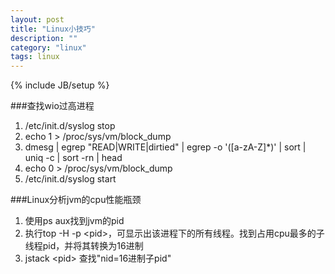 ```yaml
---
layout: post
title: "Linux小技巧"
description: ""
category: "linux"
tags: linux
---
```

{% include JB/setup %}

###查找wio过高进程

1. /etc/init.d/syslog stop
2. echo 1 > /proc/sys/vm/block_dump
3. dmesg | egrep "READ|WRITE|dirtied" | egrep -o '([a-zA-Z]*)' | sort | uniq -c | sort -rn | head
4. echo 0 > /proc/sys/vm/block_dump
5. /etc/init.d/syslog start

<!-- more -->

###Linux分析jvm的cpu性能瓶颈

1. 使用ps aux找到jvm的pid
2. 执行top -H -p \<pid\>，可显示出该进程下的所有线程。找到占用cpu最多的子线程pid，并将其转换为16进制
3. jstack \<pid\> 查找"nid=16进制子pid"
